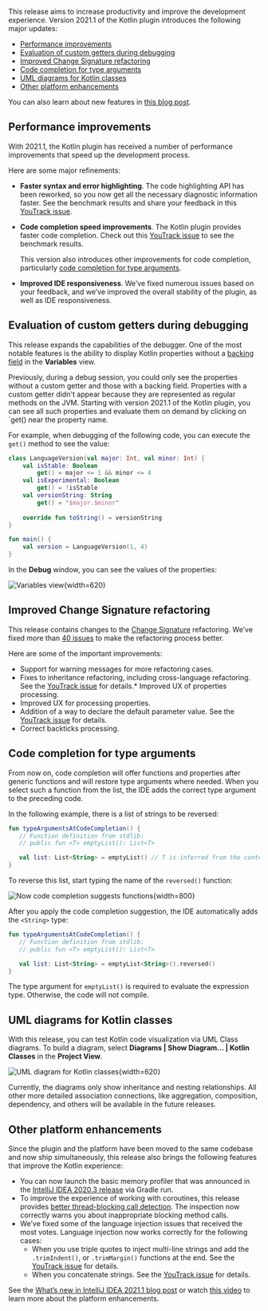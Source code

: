 [//]: # (title: What's new in Kotlin plugin 2021.1)

This release aims to increase productivity and improve the development experience. Version 2021.1 of the Kotlin plugin introduces the following major updates:
* [Performance improvements](#performance-improvements)
* [Evaluation of custom getters during debugging](#evaluation-of-custom-getters-during-debugging)
* [Improved Change Signature refactoring](#improved-change-signature-refactoring)
* [Code completion for type arguments](#code-completion-for-type-arguments)
* [UML diagrams for Kotlin classes](#uml-diagrams-for-kotlin-classes)
* [Other platform enhancements](#other-platform-enhancements)

You can also learn about new features in [this blog post](https://blog.jetbrains.com/kotlin/2021/04/kotlin-plugin-2021-1-released/).

## Performance improvements

With 2021.1, the Kotlin plugin has received a number of performance improvements that speed up the development process.

Here are some major refinements:

* **Faster syntax and error highlighting**. The code highlighting API has been reworked, so you now get all the necessary diagnostic information faster. See the benchmark results and share your feedback in this [YouTrack issue](https://youtrack.jetbrains.com/issue/KT-37702#focus=Comments-27-4775165.0-0).

* **Code completion speed improvements**. The Kotlin plugin provides faster code completion. Check out this [YouTrack issue](https://youtrack.jetbrains.com/issue/KTIJ-1015#focus=Comments-27-4775642.0-0) to see the benchmark results.

  This version also introduces other improvements for code completion, particularly [code completion for type arguments](#code-completion-for-type-arguments).

* **Improved IDE responsiveness**. We’ve fixed numerous issues based on your feedback, and we’ve improved the overall stability of the plugin, as well as IDE responsiveness.

## Evaluation of custom getters during debugging

This release expands the capabilities of the debugger. One of the most notable features is the ability to display Kotlin properties without a [backing field](properties.md#backing-fields) in the **Variables** view.

Previously, during a debug session, you could only see the properties without a custom getter and those with a backing field. Properties with a custom getter didn't appear because they are represented as regular methods on the JVM. Starting with version 2021.1 of the Kotlin plugin, you can see all such properties and evaluate them on demand by clicking on `get() near the property name.

For example, when debugging of the following code, you can execute the `get()` method to see the value:

```kotlin
class LanguageVersion(val major: Int, val minor: Int) {
    val isStable: Boolean
        get() = major <= 1 && minor <= 4
    val isExperimental: Boolean
        get() = !isStable
    val versionString: String
        get() = "$major.$minor"
    
    override fun toString() = versionString
}

fun main() {
    val version = LanguageVersion(1, 4)
}
```

In the **Debug** window, you can see the values of the properties:

![Variables view](debugging-variables-view.png){width=620}

## Improved Change Signature refactoring

This release contains changes to the [Change Signature](https://www.jetbrains.com/help/idea/change-signature.html) refactoring. We’ve fixed more than [40 issues](https://youtrack.jetbrains.com/issue/KTIJ-685) to make the refactoring process better.

Here are some of the important improvements:
* Support for warning messages for more refactoring cases.
* Fixes to inheritance refactoring, including cross-language refactoring.
  See the [YouTrack issue](https://youtrack.jetbrains.com/issue/KTIJ-966) for details.* Improved UX of properties processing.
* Improved UX for processing properties.
* Addition of a way to declare the default parameter value.
  See the [YouTrack issue](https://youtrack.jetbrains.com/issue/KTIJ-903) for details.
* Correct backticks processing.

## Code completion for type arguments

From now on, code completion will offer functions and properties after generic functions and will restore type arguments where needed. When you select such a function from the list, the IDE adds the correct type argument to the preceding code.

In the following example, there is a list of strings to be reversed:

```kotlin
fun typeArgumentsAtCodeCompletion() {
   // Function definition from stdlib:
   // public fun <T> emptyList(): List<T>

   val list: List<String> = emptyList() // T is inferred from the context (explicit variable type)
}
```

To reverse this list, start typing the name of the `reversed()` function:

![Now code completion suggests functions](code-completion-type-arguments.png){width=800}

After you apply the code completion suggestion, the IDE automatically adds the `<String>` type:

```kotlin
fun typeArgumentsAtCodeCompletion() {
   // Function definition from stdlib:
   // public fun <T> emptyList(): List<T>

   val list: List<String> = emptyList<String>().reversed()
}
```

The type argument for `emptyList()` is required to evaluate the expression type. Otherwise, the code will not compile.

## UML diagrams for Kotlin classes

With this release, you can test Kotlin code visualization via UML Class diagrams. To build a diagram, select **Diagrams | Show Diagram... | Kotlin Classes** in the **Project View**.

![UML diagram for Kotlin classes](kotlin-classes-uml-diagram.png){width=620}

Currently, the diagrams only show inheritance and nesting relationships. All other more detailed association connections, like aggregation, composition, dependency, and others will be available in the future releases.

## Other platform enhancements

Since the plugin and the platform have been moved to the same codebase and now ship simultaneously, this release also brings the following features that improve the Kotlin experience:

* You can now launch the basic memory profiler that was announced in the [IntelliJ IDEA 2020.3 release](https://www.jetbrains.com/idea/whatsnew/#debugger) via Gradle run.
* To improve the experience of working with coroutines, this release provides [better thread-blocking call detection](https://youtrack.jetbrains.com/issue/KTIJ-826).
  The inspection now correctly warns you about inappropriate blocking method calls.
* We’ve fixed some of the language injection issues that received the most votes. Language injection now works correctly for the following cases:
  * When you use triple quotes to inject multi-line strings and add the `.trimIndent()`, or `.trimMargin()` functions at the end. See the [YouTrack issue](https://youtrack.jetbrains.com/issue/KTIJ-679) for details.
  * When you concatenate strings. See the [YouTrack issue](https://youtrack.jetbrains.com/issue/KTIJ-855) for details.

See the [What’s new in IntelliJ IDEA 2021.1 blog post](https://www.jetbrains.com/idea/whatsnew/) or watch [this video](https://www.youtube.com/watch?v=YBmR0J3-r3o) to learn more about the platform enhancements.